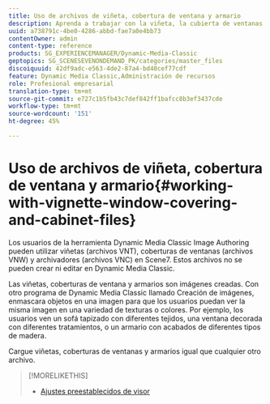 ```yaml
---
title: Uso de archivos de viñeta, cobertura de ventana y armario
description: Aprenda a trabajar con la viñeta, la cubierta de ventanas y los archivos .CAB.
uuid: a738791c-4be0-4286-abbd-fae7a0e4bb73
contentOwner: admin
content-type: reference
products: SG_EXPERIENCEMANAGER/Dynamic-Media-Classic
geptopics: SG_SCENESEVENONDEMAND_PK/categories/master_files
discoiquuid: 42df9adc-e563-4de2-87a4-bd40cef77cdf
feature: Dynamic Media Classic,Administración de recursos
role: Profesional empresarial
translation-type: tm+mt
source-git-commit: e727c1b5fb43c7def842ff1bafcc8b3ef3437cde
workflow-type: tm+mt
source-wordcount: '151'
ht-degree: 45%

---
```



# Uso de archivos de viñeta, cobertura de ventana y armario{#working-with-vignette-window-covering-and-cabinet-files}

Los usuarios de la herramienta Dynamic Media Classic Image Authoring pueden utilizar viñetas (archivos VNT), coberturas de ventanas (archivos VNW) y archivadores (archivos VNC) en Scene7. Estos archivos no se pueden crear ni editar en Dynamic Media Classic.

Las viñetas, coberturas de ventana y armarios son imágenes creadas. Con otro programa de Dynamic Media Classic llamado Creación de imágenes, enmascara objetos en una imagen para que los usuarios puedan ver la misma imagen en una variedad de texturas o colores. Por ejemplo, los usuarios ven un sofá tapizado con diferentes tejidos, una ventana decorada con diferentes tratamientos, o un armario con acabados de diferentes tipos de madera.

Cargue viñetas, coberturas de ventanas y armarios igual que cualquier otro archivo.

>[!MORELIKETHIS]
>
>* [Ajustes preestablecidos de visor](application-setup.md#viewer_presets)

